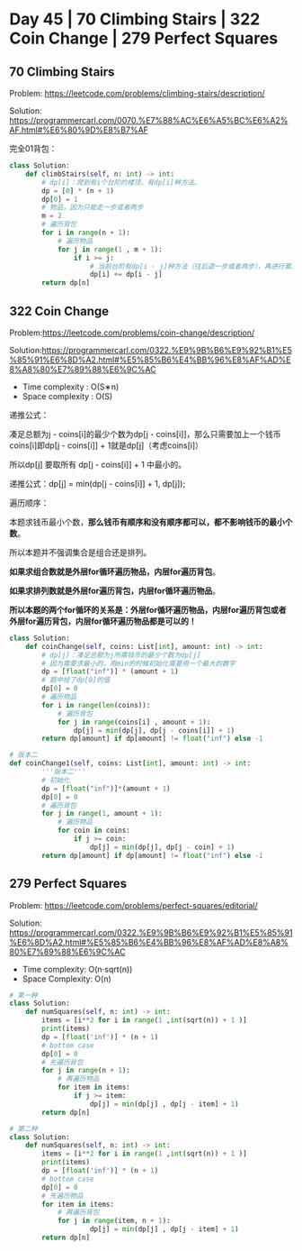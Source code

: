 # Day 45 | 70 Climbing Stairs | 322 Coin Change | 279 Perfect Squares

## 70 Climbing Stairs

Problem: https://leetcode.com/problems/climbing-stairs/description/

Solution: https://programmercarl.com/0070.%E7%88%AC%E6%A5%BC%E6%A2%AF.html#%E6%80%9D%E8%B7%AF

完全01背包：

```python
class Solution:
    def climbStairs(self, n: int) -> int:
        # dp[i]：爬到有i个台阶的楼顶，有dp[i]种方法。
        dp = [0] * (n + 1)
        dp[0] = 1
        # 物品，因为只能走一步或者两步
        m = 2
        # 遍历背包
        for i in range(n + 1):
            # 遍历物品
            for j in range(1 , m + 1):
                if i >= j:
                    # 当前台阶有dp[i - j]种方法（往后退一步或者两步），再进行累加
                    dp[i] += dp[i - j]
        return dp[n]
```

## 322 Coin Change

Problem:https://leetcode.com/problems/coin-change/description/

Solution:https://programmercarl.com/0322.%E9%9B%B6%E9%92%B1%E5%85%91%E6%8D%A2.html#%E5%85%B6%E4%BB%96%E8%AF%AD%E8%A8%80%E7%89%88%E6%9C%AC

- Time complexity : O(S∗n)
- Space complexity : O(S)

递推公式：

凑足总额为j - coins[i]的最少个数为dp[j - coins[i]]，那么只需要加上一个钱币coins[i]即dp[j - coins[i]] + 1就是dp[j]（考虑coins[i]）

所以dp[j] 要取所有 dp[j - coins[i]] + 1 中最小的。

递推公式：dp[j] = min(dp[j - coins[i]] + 1, dp[j]);

遍历顺序：

本题求钱币最小个数，**那么钱币有顺序和没有顺序都可以，都不影响钱币的最小个数**。

所以本题并不强调集合是组合还是排列。

**如果求组合数就是外层for循环遍历物品，内层for遍历背包**。

**如果求排列数就是外层for遍历背包，内层for循环遍历物品**。

**所以本题的两个for循环的关系是：外层for循环遍历物品，内层for遍历背包或者外层for遍历背包，内层for循环遍历物品都是可以的！**

```python
class Solution:
    def coinChange(self, coins: List[int], amount: int) -> int:
        # dp[j]：凑足总额为j所需钱币的最少个数为dp[j]
        # 因为需要求最小的，用min的时候初始化需要用一个最大的数字
        dp = [float("inf")] * (amount + 1)
        # 题中给了dp[0]的值
        dp[0] = 0
        # 遍历物品
        for i in range(len(coins)):
            # 遍历背包
            for j in range(coins[i] , amount + 1):
                dp[j] = min(dp[j], dp[j - coins[i]] + 1)
        return dp[amount] if dp[amount] != float("inf") else -1

# 版本二
def coinChange1(self, coins: List[int], amount: int) -> int:
        '''版本二'''
        # 初始化
        dp = [float("inf")]*(amount + 1)
        dp[0] = 0
        # 遍历背包
        for j in range(1, amount + 1):
            # 遍历物品
            for coin in coins:
                if j >= coin:
                	dp[j] = min(dp[j], dp[j - coin] + 1)
        return dp[amount] if dp[amount] != float("inf") else -1
```

## 279 Perfect Squares

Problem: https://leetcode.com/problems/perfect-squares/editorial/

Solution: https://programmercarl.com/0322.%E9%9B%B6%E9%92%B1%E5%85%91%E6%8D%A2.html#%E5%85%B6%E4%BB%96%E8%AF%AD%E8%A8%80%E7%89%88%E6%9C%AC

- Time complexity: O(n⋅sqrt(n))
- Space Complexity: O(n)

```python
# 第一种
class Solution:
    def numSquares(self, n: int) -> int:
        items = [i**2 for i in range(1 ,int(sqrt(n)) + 1 )]
        print(items)
        dp = [float('inf')] * (n + 1)
        # bottom case
        dp[0] = 0
        # 先遍历背包
        for j in range(n + 1):
            # 再遍历物品
            for item in items:
                if j >= item:
                    dp[j] = min(dp[j] , dp[j - item] + 1)
        return dp[n]

# 第二种
class Solution:
    def numSquares(self, n: int) -> int:
        items = [i**2 for i in range(1 ,int(sqrt(n)) + 1 )]
        print(items)
        dp = [float('inf')] * (n + 1)
        # bottom case
        dp[0] = 0
        # 先遍历物品
        for item in items:
            # 再遍历背包
            for j in range(item, n + 1):
                    dp[j] = min(dp[j] , dp[j - item] + 1)
        return dp[n]
```